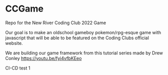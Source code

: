 # CCGame
Repo for the New River Coding Club 2022 Game

Our goal is to make an oldschool gameboy pokemon/rpg-esque 
game with javascript that will be able to be featured on the 
Coding Clubs official website.

We are building our game framework from this tutorial series made by Drew Conley
https://youtu.be/fyi4vfbKEeo

CI-CD test 1
